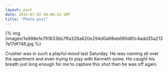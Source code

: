 ```yaml
---
layout: post
date: 2015-07-02 04:08:15 GMT
title: "Photo post"
---
```

{% img /images/1e998e1e791833bb7ffa326a620e294d0a98eb690d81c4add35a2137e17df748.jpg %}

<p>Crusher was in such a playful mood last Saturday. He was running all over the apartment and even trying to play with Kenneth some. He caught his breath just long enough for me to capture this shot then he was off again.</p>